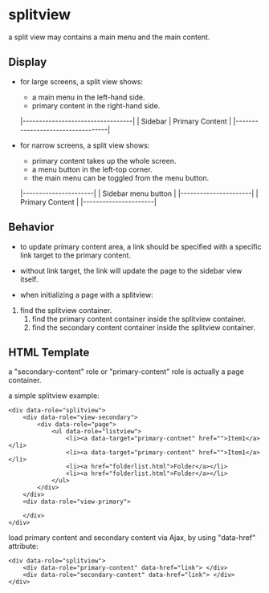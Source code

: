 splitview
=========

a split view may contains a main menu and the main content.


## Display

- for large screens, a split view shows:
    - a main menu in the left-hand side.
    - primary content in the right-hand side.

    |----------------------------------|
    |  Sidebar  |  Primary Content     |
    |----------------------------------|

- for narrow screens, a split view shows:
    - primary content takes up the whole screen. 
    - a menu button in the left-top corner.
    - the main menu can be toggled from the menu button.

    |----------------------|
    |  Sidebar menu button |
    |----------------------|
    |  Primary     Content |
    |----------------------|

## Behavior

- to update primary content area, a link should be specified 
  with a specific link target to the primary content.
  
- without link target, the link will update the page to the sidebar view itself.

- when initializing a page with a splitview:

1. find the splitview container.
    1. find the primary content container inside the splitview container.
    2. find the secondary content container inside the splitview container.

## HTML Template

a "secondary-content" role or "primary-content" role is actually a
page container.

a simple splitview example:

    <div data-role="splitview">
        <div data-role="view-secondary">
            <div data-role="page">
                <ul data-role="listview">
                    <li><a data-target="primary-contnet" href="">Item1</a></li>
                    <li><a data-target="primary-content" href="">Item1</a></li>
                    <li><a href="folderlist.html">Folder</a></li>
                    <li><a href="folderlist.html">Folder</a></li>
                </ul>
            </div>
        </div>
        <div data-role="view-primary">

        </div>
    </div>

load primary content and secondary content via Ajax, by using "data-href"
attribute:

    <div data-role="splitview">
        <div data-role="primary-content" data-href="link"> </div>
        <div data-role="secondary-content" data-href="link"> </div>
    </div>

